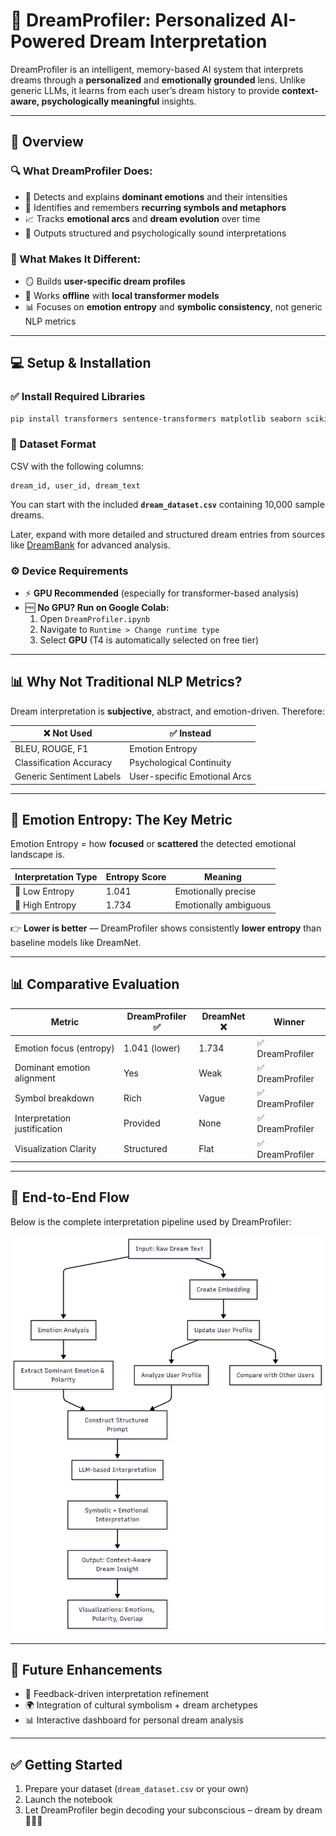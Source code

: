# 🌙 DreamProfiler: Personalized AI-Powered Dream Interpretation

DreamProfiler is an intelligent, memory-based AI system that interprets dreams through a **personalized** and **emotionally grounded** lens. Unlike generic LLMs, it learns from each user’s dream history to provide **context-aware, psychologically meaningful** insights.

---

## 📌 Overview

### 🔍 What DreamProfiler Does:
- 🔬 Detects and explains **dominant emotions** and their intensities  
- 🧠 Identifies and remembers **recurring symbols and metaphors**  
- 📈 Tracks **emotional arcs** and **dream evolution** over time  
- 📘 Outputs structured and psychologically sound interpretations  

### 🧠 What Makes It Different:
- 🪞 Builds **user-specific dream profiles**
- 💾 Works **offline** with **local transformer models**
- 📊 Focuses on **emotion entropy** and **symbolic consistency**, not generic NLP metrics

---

## 💻 Setup & Installation

### ✅ Install Required Libraries
```bash
pip install transformers sentence-transformers matplotlib seaborn scikit-learn pandas
```

### 📁 Dataset Format
CSV with the following columns:
```
dream_id, user_id, dream_text
```

You can start with the included **`dream_dataset.csv`** containing 10,000 sample dreams.

Later, expand with more detailed and structured dream entries from sources like [DreamBank](http://www.dreambank.net/) for advanced analysis.

### ⚙️ Device Requirements
- ⚡ **GPU Recommended** (especially for transformer-based analysis)
- 🆓 **No GPU? Run on Google Colab:**
  1. Open `DreamProfiler.ipynb`
  2. Navigate to `Runtime > Change runtime type`
  3. Select **GPU** (T4 is automatically selected on free tier)

---

## 📊 Why Not Traditional NLP Metrics?

Dream interpretation is **subjective**, abstract, and emotion-driven. Therefore:

| ❌ Not Used | ✅ Instead |
|------------|-----------|
| BLEU, ROUGE, F1 | Emotion Entropy |
| Classification Accuracy | Psychological Continuity |
| Generic Sentiment Labels | User-specific Emotional Arcs |

---

## 🔢 Emotion Entropy: The Key Metric

Emotion Entropy = how **focused** or **scattered** the detected emotional landscape is.

| Interpretation Type | Entropy Score | Meaning |
|---------------------|---------------|---------|
| 🎯 Low Entropy      | 1.041         | Emotionally precise |
| 🎲 High Entropy     | 1.734         | Emotionally ambiguous |

👉 **Lower is better** — DreamProfiler shows consistently **lower entropy** than baseline models like DreamNet.

---

## 📊 Comparative Evaluation

| Metric                      | DreamProfiler ✅ | DreamNet ❌ | Winner        |
|-----------------------------|------------------|-------------|---------------|
| Emotion focus (entropy)     | 1.041 (lower)     | 1.734       | ✅ DreamProfiler |
| Dominant emotion alignment  | Yes               | Weak        | ✅ DreamProfiler |
| Symbol breakdown            | Rich              | Vague       | ✅ DreamProfiler |
| Interpretation justification| Provided          | None        | ✅ DreamProfiler |
| Visualization Clarity       | Structured        | Flat        | ✅ DreamProfiler |

---

## 🔄 End-to-End Flow

Below is the complete interpretation pipeline used by DreamProfiler:

![DreamProfiler Flowchart](./Flowchart.png)

---

## 🚀 Future Enhancements

- 🔁 Feedback-driven interpretation refinement  
- 🌍 Integration of cultural symbolism + dream archetypes  
- 📊 Interactive dashboard for personal dream analysis  

---

## ✅ Getting Started

1. Prepare your dataset (`dream_dataset.csv` or your own)
2. Launch the notebook
3. Let DreamProfiler begin decoding your subconscious – dream by dream 🧘‍♂️🌌

